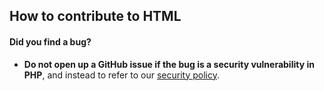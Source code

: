## How to contribute to HTML

#### **Did you find a bug?**

* **Do not open up a GitHub issue if the bug is a security vulnerability
  in PHP**, and instead to refer to our [security policy](https://rubyonrails.org/security).

